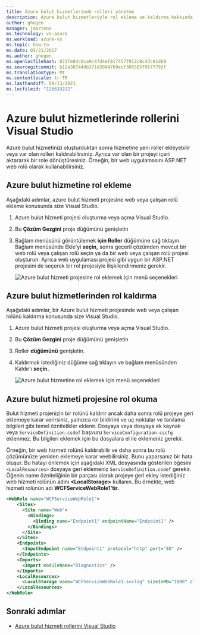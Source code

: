 ```yaml
---
title: Azure bulut hizmetlerinde rolleri yönetme
description: Azure bulut hizmetleriyle rol ekleme ve kaldırma hakkında bilgi Visual Studio.
author: ghogen
manager: jmartens
ms.technology: vs-azure
ms.workload: azure-vs
ms.topic: how-to
ms.date: 03/21/2017
ms.author: ghogen
ms.openlocfilehash: 072fe84c0ca9c4fd4ef817457f912c0c43c81d69
ms.sourcegitcommit: b12a38744db371d2894769ecf305585f9577792f
ms.translationtype: MT
ms.contentlocale: tr-TR
ms.lasthandoff: 09/13/2021
ms.locfileid: "126633222"
---
```

# <a name="managing-roles-in-azure-cloud-services-with-visual-studio"></a>Azure bulut hizmetlerinde rollerini Visual Studio
Azure bulut hizmetinizi oluşturduktan sonra hizmetine yeni roller ekleyebilir veya var olan rolleri kaldırabilirsiniz. Ayrıca var olan bir projeyi içeri aktararak bir role dönüştüresiniz. Örneğin, bir web uygulamasını ASP.NET web rolü olarak kullanabilirsiniz.

## <a name="adding-a-role-to-an-azure-cloud-service"></a>Azure bulut hizmetine rol ekleme
Aşağıdaki adımlar, azure bulut hizmeti projesine web veya çalışan rolü ekleme konusunda size Visual Studio.

1. Azure bulut hizmeti projesi oluşturma veya açma Visual Studio.

1. Bu **Çözüm Gezgini** proje düğümünü genişletin

1. Bağlam menüsünü görüntülemek **için Roller** düğümüne sağ tıklayın. Bağlam menüsünde Ekle'yi **seçin,** sonra geçerli çözümden mevcut bir web rolü veya çalışan rolü seçin ya da bir web veya çalışan rolü projesi oluşturun. Ayrıca web uygulaması projesi gibi uygun bir ASP.NET projesini de seçerek bir rol projesiyle ilişkilendirmeniz gerekir.

   ![Azure bulut hizmeti projesine rol eklemek için menü seçenekleri](./media/vs-azure-tools-cloud-service-project-managing-roles/add-role.png)

## <a name="removing-a-role-from-an-azure-cloud-service"></a>Azure bulut hizmetlerinden rol kaldırma
Aşağıdaki adımlar, bir Azure bulut hizmeti projesinde web veya çalışan rolünü kaldırma konusunda size Visual Studio.

1. Azure bulut hizmeti projesi oluşturma veya açma Visual Studio.

1. Bu **Çözüm Gezgini** proje düğümünü genişletin

1. Roller **düğümünü** genişletin.

1. Kaldırmak istediğiniz düğüme sağ tıklayın ve bağlam menüsünden Kaldır'ı **seçin.**

   ![Azure bulut hizmetine rol eklemek için menü seçenekleri](./media/vs-azure-tools-cloud-service-project-managing-roles/remove-role.png)

## <a name="readding-a-role-to-an-azure-cloud-service-project"></a>Azure bulut hizmeti projesine rol okuma
Bulut hizmeti projenizin bir rolünü kaldırır ancak daha sonra rolü projeye geri eklemeye karar verirsiniz, yalnızca rol bildirimi ve uç noktalar ve tanılama bilgileri gibi temel öznitelikler eklenir. Dosyaya veya dosyaya ek kaynak veya `ServiceDefinition.csdef` başvuru `ServiceConfiguration.cscfg` eklenmez. Bu bilgileri eklemek için bu dosyalara el ile eklemeniz gerekir.

Örneğin, bir web hizmeti rolünü kaldırabilir ve daha sonra bu rolü çözümünüze yeniden eklemeye karar veebilirsiniz. Bunu yaparsanız bir hata oluşur. Bu hatayı önlemek için aşağıdaki XML dosyasında gösterilen öğesini `<LocalResources>` dosyaya geri eklemeniz `ServiceDefinition.csdef` gerekir. Öğenin name özniteliğinin bir parçası olarak projeye geri ekley istediğiniz web hizmeti rolünün adını **\<LocalStorage>** kullanın. Bu örnekte, web hizmeti rolünün adı **WCFServiceWebRole1'tir.**

```xml
<WebRole name="WCFServiceWebRole1">
    <Sites>
      <Site name="Web">
        <Bindings>
          <Binding name="Endpoint1" endpointName="Endpoint1" />
        </Bindings>
      </Site>
    </Sites>
    <Endpoints>
      <InputEndpoint name="Endpoint1" protocol="http" port="80" />
    </Endpoints>
    <Imports>
      <Import moduleName="Diagnostics" />
    </Imports>
    <LocalResources>
      <LocalStorage name="WCFServiceWebRole1.svclog" sizeInMB="1000" cleanOnRoleRecycle="false" />
    </LocalResources>
</WebRole>
```

## <a name="next-steps"></a>Sonraki adımlar
- [Azure bulut hizmeti rollerini Visual Studio](vs-azure-tools-configure-roles-for-cloud-service.md)
